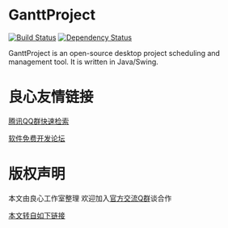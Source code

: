 GanttProject
============
[![Build Status](https://travis-ci.org/bardsoftware/ganttproject.svg?branch=master)](https://travis-ci.org/bardsoftware/ganttproject) [![Dependency Status](https://www.versioneye.com/user/projects/5ac791f20fb24f0ac49c5731/badge.svg?style=flat-square)](https://www.versioneye.com/user/projects/5ac791f20fb24f0ac49c5731)

GanttProject is an open-source desktop project scheduling and management tool. It is written in Java/Swing.




 # 良心友情链接

[腾讯QQ群快速检索](http://u.720life.cn/s/8cf73f7c)

[软件免费开发论坛](http://u.720life.cn/s/bbb01dc0)

# 版权声明 

本文由良心工作室整理 欢迎加入[官方交流Q群](https://u.720life.cn/s/f2316816)谈合作

[本文转自如下链接](http://u.720life.cn/g/2e71d0f0a5c601172267ba20d3a43c6e35b9b68229109a46485af38a4215d696ceb147ca5c2d31cd9988ec2936da14e9e940da1c00e02d2f6973fb3abcd2fed7)